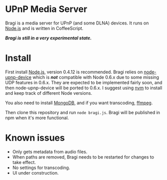 # UPnP Media Server

Bragi is a media server for UPnP (and some DLNA) devices. It runs on [Node.js] and is written in CoffeeScript.

___Bragi is still in a very experimental state.___

# Install

First install [Node.js], version 0.4.12 is recommended. Bragi relies on [node-upnp-device] which is ___not___ compatible with Node 0.6.x due to some missing UDP features in 0.6.x. They are expected to be implemented fairly soon, and then node-upnp-device will be ported to 0.6.x. I suggest using [nvm] to install and keep track of different Node versions.

You also need to install [MongoDB], and if you want transcoding, [ffmpeg].

Then clone this repository and run `node bragi.js`. Bragi will be published in npm when it's more functional.

# Known issues

* Only gets metadata from audio files.
* When paths are removed, Bragi needs to be restarted for changes to take effect.
* No settings for transcoding.
* UI under construction.

[upnp]: http://upnp.org
[node-upnp-device]: https://github.com/jacobrask/node-upnp-device
[node.js]: http://nodejs.org
[nvm]: https://github.com/creationix/nvm
[ffmpeg]: http://ffmpeg.org
[mongodb]: http://mongodb.org
